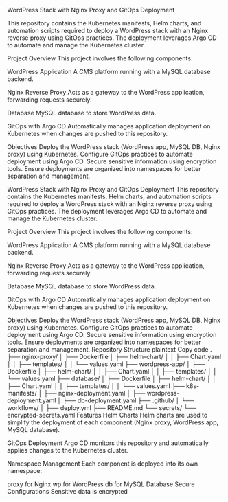 WordPress Stack with Nginx Proxy and GitOps Deployment

This repository contains the Kubernetes manifests, Helm charts, and automation scripts required to deploy a WordPress stack with an Nginx reverse proxy using GitOps practices. The deployment leverages Argo CD to automate and manage the Kubernetes cluster.

Project Overview
This project involves the following components:

WordPress Application
A CMS platform running with a MySQL database backend.

Nginx Reverse Proxy
Acts as a gateway to the WordPress application, forwarding requests securely.

Database
MySQL database to store WordPress data.

GitOps with Argo CD
Automatically manages application deployment on Kubernetes when changes are pushed to this repository.

Objectives
Deploy the WordPress stack (WordPress app, MySQL DB, Nginx proxy) using Kubernetes.
Configure GitOps practices to automate deployment using Argo CD.
Secure sensitive information using encryption tools.
Ensure deployments are organized into namespaces for better separation and management.


WordPress Stack with Nginx Proxy and GitOps Deployment
This repository contains the Kubernetes manifests, Helm charts, and automation scripts required to deploy a WordPress stack with an Nginx reverse proxy using GitOps practices. The deployment leverages Argo CD to automate and manage the Kubernetes cluster.

Project Overview
This project involves the following components:

WordPress Application
A CMS platform running with a MySQL database backend.

Nginx Reverse Proxy
Acts as a gateway to the WordPress application, forwarding requests securely.

Database
MySQL database to store WordPress data.

GitOps with Argo CD
Automatically manages application deployment on Kubernetes when changes are pushed to this repository.

Objectives
Deploy the WordPress stack (WordPress app, MySQL DB, Nginx proxy) using Kubernetes.
Configure GitOps practices to automate deployment using Argo CD.
Secure sensitive information using encryption tools.
Ensure deployments are organized into namespaces for better separation and management.
Repository Structure
plaintext
Copy code
.
├── nginx-proxy/
│   ├── Dockerfile
│   ├── helm-chart/
│   │   ├── Chart.yaml
│   │   ├── templates/
│   │   └── values.yaml
├── wordpress-app/
│   ├── Dockerfile
│   ├── helm-chart/
│   │   ├── Chart.yaml
│   │   ├── templates/
│   │   └── values.yaml
├── database/
│   ├── Dockerfile
│   ├── helm-chart/
│   │   ├── Chart.yaml
│   │   ├── templates/
│   │   └── values.yaml
├── k8s-manifests/
│   ├── nginx-deployment.yaml
│   ├── wordpress-deployment.yaml
│   ├── db-deployment.yaml
├── .github/
│   └── workflows/
│       ├── deploy.yml
├── README.md
└── secrets/
    └── encrypted-secrets.yaml
Features
Helm Charts
Helm charts are used to simplify the deployment of each component (Nginx proxy, WordPress app, MySQL database).

GitOps Deployment
Argo CD monitors this repository and automatically applies changes to the Kubernetes cluster.

Namespace Management
Each component is deployed into its own namespace:

proxy for Nginx
wp for WordPress
db for MySQL Database
Secure Configurations
Sensitive data is encrypted 

